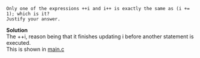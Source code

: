 ```
Only one of the expressions ++i and i++ is exactly the same as (i += 1); which is it?
Justify your answer.
```

**Solution**  
The ++i, reason being that it finishes updating i before  another statement is executed.   
This is shown in [main.c](./main.c)